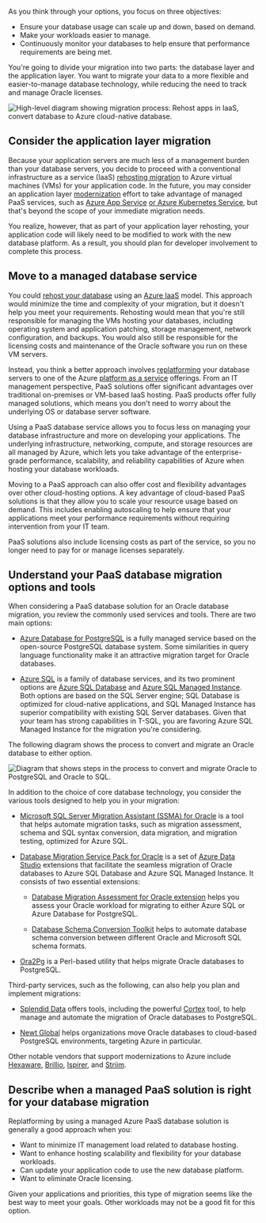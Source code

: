 As you think through your options, you focus on three objectives:

- Ensure your database usage can scale up and down, based on demand.
- Make your workloads easier to manage.
- Continuously monitor your databases to help ensure that performance requirements are being met.

You're going to divide your migration into two parts: the database layer and the application layer. You want to migrate your data to a more flexible and easier-to-manage database technology, while reducing the need to track and manage Oracle licenses.

![High-level diagram showing migration process: Rehost apps in IaaS, convert database to Azure cloud-native database.](../media/2-intro-diagram-mod-3.png)

## Consider the application layer migration

Because your application servers are much less of a management burden than your database servers, you decide to proceed with a conventional infrastructure as a service (IaaS) [rehosting migration](/azure/cloud-adoption-framework/adopt/migrate-or-modernize#migrate-rehost) to Azure virtual machines (VMs) for your application code. In the future, you may consider an application layer [modernization](/azure/cloud-adoption-framework/modernize/modernize-strategies/application-modernization) effort to take advantage of managed PaaS services, such as [Azure App Service](/azure/app-service/overview) [or Azure Kubernetes Service](/azure/aks/intro-kubernetes), but that's beyond the scope of your immediate migration needs.

You realize, however, that as part of your application layer rehosting, your application code will likely need to be modified to work with the new database platform. As a result, you should plan for developer involvement to complete this process.

## Move to a managed database service

You could [rehost your database](/azure/cloud-adoption-framework/adopt/migrate-or-modernize#migrate-rehost) using an [Azure IaaS](https://azure.microsoft.com/solutions/azure-iaas/) model. This approach would minimize the time and complexity of your migration, but it doesn't help you meet your requirements. Rehosting would mean that you're still responsible for managing the VMs hosting your databases, including operating system and application patching, storage management, network configuration, and backups. You would also still be responsible for the licensing costs and maintenance of the Oracle software you run on these VM servers.

Instead, you think a better approach involves [replatforming](/azure/cloud-adoption-framework/adopt/migrate-or-modernize#modernize-replatform) your database servers to one of the Azure [platform as a service](https://azure.microsoft.com/resources/cloud-computing-dictionary/what-is-paas) offerings. From an IT management perspective, PaaS solutions offer significant advantages over traditional on-premises or VM-based IaaS hosting. PaaS products offer fully managed solutions, which means you don't need to worry about the underlying OS or database server software.

Using a PaaS database service allows you to focus less on managing your database infrastructure and more on developing your applications. The underlying infrastructure, networking, compute, and storage resources are all managed by Azure, which lets you take advantage of the enterprise-grade performance, scalability, and reliability capabilities of Azure when hosting your database workloads.

Moving to a PaaS approach can also offer cost and flexibility advantages over other cloud-hosting options. A key advantage of cloud-based PaaS solutions is that they allow you to scale your resource usage based on demand. This includes enabling autoscaling to help ensure that your applications meet your performance requirements without requiring intervention from your IT team.

PaaS solutions also include licensing costs as part of the service, so you no longer need to pay for or manage licenses separately.

## Understand your PaaS database migration options and tools

When considering a PaaS database solution for an Oracle database migration, you review the commonly used services and tools. There are two main options:

- [Azure Database for PostgreSQL](/azure/postgresql/flexible-server/overview) is a fully managed service based on the open-source PostgreSQL database system. Some similarities in query language functionality make it an attractive migration target for Oracle databases.

- [Azure SQL](/azure/azure-sql/azure-sql-iaas-vs-paas-what-is-overview) is a family of database services, and its two prominent options are [Azure SQL Database](/azure/azure-sql/database/sql-database-paas-overview) and [Azure SQL Managed Instance](/azure/azure-sql/managed-instance/sql-managed-instance-paas-overview). Both options are based on the SQL Server engine; SQL Database is optimized for cloud-native applications, and SQL Managed Instance has superior compatibility with existing SQL Server databases. Given that your team has strong capabilities in T-SQL, you are favoring Azure SQL Managed Instance for the migration you're considering.

The following diagram shows the process to convert and migrate an Oracle database to either option.

![Diagram that shows steps in the process to convert and migrate Oracle to PostgreSQL and Oracle to SQL.](../media/2-conversion-process.png)

In addition to the choice of core database technology, you consider the various tools designed to help you in your migration:

- [Microsoft SQL Server Migration Assistant (SSMA) for Oracle](/sql/ssma/oracle/sql-server-migration-assistant-for-oracle-oracletosql) is a tool that helps automate migration tasks, such as migration assessment, schema and SQL syntax conversion, data migration, and migration testing, optimized for Azure SQL.

- [Database Migration Service Pack for Oracle](/azure-data-studio/extensions/database-migration-service-pack-for-oracle) is a set of [Azure Data Studio](/azure-data-studio/) extensions that facilitate the seamless migration of Oracle databases to Azure SQL Database and Azure SQL Managed Instance. It consists of two essential extensions:

    - [Database Migration Assessment for Oracle extension](/azure-data-studio/extensions/database-migration-assessment-for-oracle-extension) helps you assess your Oracle workload for migrating to either Azure SQL or Azure Database for PostgreSQL.
    
    - [Database Schema Conversion Toolkit](/azure-data-studio/extensions/dsct/database-schema-conversion-toolkit) helps to automate database schema conversion between different Oracle and Microsoft SQL schema formats.

- [Ora2Pg](https://ora2pg.darold.net/documentation.html#Ora2Pg-usage) is a Perl-based utility that helps migrate Oracle databases to PostgreSQL.

Third-party services, such as the following, can also help you plan and implement migrations:

- [Splendid Data](https://www.splendiddata.com/) offers tools, including the powerful [Cortex](https://www.splendiddata.com/cortex/) tool, to help manage and automate the migration of Oracle databases to PostgreSQL.

- [Newt Global](https://newtglobal.com/) helps organizations move Oracle databases to cloud-based PostgreSQL environments, targeting Azure in particular.

Other notable vendors that support modernizations to Azure include [Hexaware](https://hexaware.com/), [Brillio](https://www.brillio.com/), [Ispirer](https://www.ispirer.com/), and [Striim](https://www.striim.com/).

## Describe when a managed PaaS solution is right for your database migration

Replatforming by using a managed Azure PaaS database solution is generally a good approach when you:

- Want to minimize IT management load related to database hosting.
- Want to enhance hosting scalability and flexibility for your database workloads.
- Can update your application code to use the new database platform.
- Want to eliminate Oracle licensing.

Given your applications and priorities, this type of migration seems like the best way to meet your goals. Other workloads may not be a good fit for this option.
